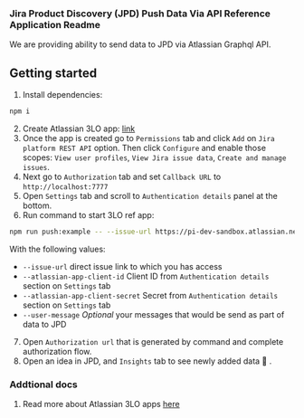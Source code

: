 ### Jira Product Discovery (JPD) Push Data Via API Reference Application Readme

We are providing ability to send data to JPD via Atlassian Graphql API.

## Getting started

1. Install dependencies:

```bash
npm i
```

2. Create Atlassian 3LO app: [link](https://developer.atlassian.com/console/myapps/create-3lo-app/)
3. Once the app is created go to `Permissions` tab and click `Add` on `Jira platform REST API` option. Then click `Configure` and enable those scopes: `View user profiles`, `View Jira issue data`, `Create and manage issues`.
4. Next go to `Authorization` tab and set `Callback URL` to `http://localhost:7777`
5. Open `Settings` tab and scroll to `Authentication details` panel at the bottom.
6. Run command to start 3LO ref app:

```bash
npm run push:example -- --issue-url https://pi-dev-sandbox.atlassian.net/browse/AT5-4 --atlassian-app-client-id <APP_CLIENT_ID> --atlassian-app-client-secret <APP_CLIENT_SECRET> --user-message "New message from developer"
```

With the following values:

- `--issue-url` direct issue link to which you has access
- `--atlassian-app-client-id` Client ID from `Authentication details` section on `Settings` tab
- `--atlassian-app-client-secret` Secret from `Authentication details` section on `Settings` tab
- `--user-message` _Optional_ your messages that would be send as part of data to JPD

7. Open `Authorization url` that is generated by command and complete authorization flow.
8. Open an idea in JPD, and `Insights` tab to see newly added data 🎉 .

### Addtional docs

1. Read more about Atlassian 3LO apps [here](https://developer.atlassian.com/cloud/jira/platform/oauth-2-3lo-apps/)
